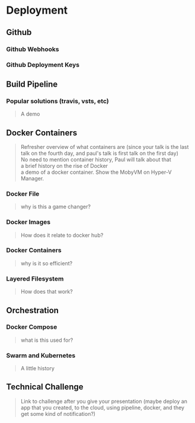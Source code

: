 # Deployment

## Github

### Github Webhooks

### Github Deployment Keys

## Build Pipeline

### Popular solutions (travis, vsts, etc)
> A demo

## Docker Containers
> Refresher overview of what containers are (since your talk is the last talk on the fourth day, and paul's talk is first talk on the first day)  
> No need to mention container history, Paul will talk about that  
> a brief history on the rise of Docker  
> a demo of a docker container.  Show the MobyVM on Hyper-V Manager.

### Docker File
> why is this a game changer?

### Docker Images
> How does it relate to docker hub?

### Docker Containers
> why is it so efficient?

### Layered Filesystem
> How does that work?

## Orchestration
### Docker Compose
> what is this used for?

### Swarm and Kubernetes
> A little history

## Technical Challenge
> Link to challenge after you give your presentation (maybe deploy an app that you created, to the cloud, using pipeline, docker, and they get some kind of notification?)